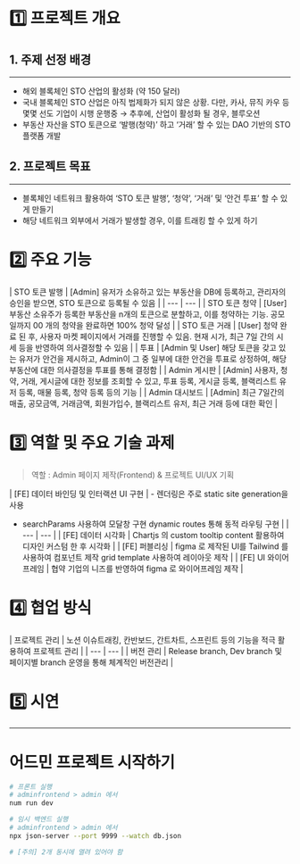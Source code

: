 

# 1️⃣ 프로젝트 개요

## 1. 주제 선정 배경

---

- 해외 블록체인 STO 산업의 활성화 (약 150 달러)
- 국내 블록체인 STO 산업은 아직 법제화가 되지 않은 상황. 다만, 카사, 뮤직 카우 등 몇몇 선도 기업이 시행 운행중 → 추후에, 산업이 활성화 될 경우, 블루오션
- 부동산 자산을 STO 토큰으로 ‘발행(청약)’ 하고 ‘거래’ 할 수 있는 DAO 기반의 STO 플랫폼 개발

## 2. 프로젝트 목표

---

- 블록체인 네트워크 활용하여 ‘STO 토큰 발행’, ‘청약’, ‘거래’ 및 ‘안건 투표’ 할 수 있게 만들기
- 해당 네트워크 외부에서 거래가 발생할 경우, 이를 트래킹 할 수 있게 하기

# 2️⃣ 주요 기능

| STO 토큰 발행
 | [Admin] 유저가 소유하고 있는 부동산을 DB에 등록하고, 관리자의 승인을 받으면, STO 토큰으로 등록될 수 있음 |
| --- | --- |
| STO 토큰 청약
 | [User] 부동산 소유주가 등록한 부동산을 n개의 토큰으로 분할하고, 이를 청약하는 기능. 공모일까지 00 개의 청약을 완료하면 100% 청약 달성 |
| STO 토큰 거래
 | [User] 청약 완료 된 후, 사용자 마켓 페이지에서 거래를 진행할 수 있음. 현재 시가, 최근 7일 간의 시세 등을 반영하여 의사결정할 수 있음 |
| 투표 | [Admin 및 User] 해당 토큰을 갖고 있는 유저가 안건을 제시하고, Admin이 그 중 일부에 대한 안건을 투표로 상정하여, 해당 부동산에 대한 의사결정을 투표를 통해 결정함 |
| Admin 게시판
 | [Admin] 사용자, 청약, 거래, 게시글에 대한 정보를 조회할 수 있고, 투표 등록, 게시글 등록, 블랙리스트 유저 등록, 매물 등록, 청약 등록 등의 기능 |
| Admin 대시보드 | [Admin] 최근 7일간의 매출, 공모금액, 거래금액, 회원가입수, 블랙리스트 유저, 최근 거래 등에 대한 확인 |

# 3️⃣ 역할 및 주요 기술 과제

> 역할 : Admin 페이지 제작(Frontend) & 프로젝트 UI/UX 기획
> 

 

| [FE] 데이터 바인딩 및 인터랙션 UI 구현
 | - 렌더링은 주로 static site generation을 사용
- searchParams 사용하여 모달창 구현 dynamic routes 통해 동적 라우팅 구현 |
| --- | --- |
| [FE] 데이터 시각화
 | Chartjs 의 custom tooltip content 활용하여 디자인 커스텀 한 후 시각화
 |
| [FE] 퍼블리싱
 | figma 로 제작된 UI를 Tailwind 를 사용하여 컴포넌트 제작 grid template 사용하여 레이아웃 제작
 |
| [FE] UI 와이어프레임
 | 협약 기업의 니즈를 반영하여 figma 로 와이어프레임 제작
 |

# 4️⃣ 협업 방식

| 프로젝트 관리
 | 노션 이슈트래킹, 칸반보드, 간트차트, 스프린트 등의 기능을 적극 활용하여 프로젝트 관리
 |
| --- | --- |
| 버전 관리
 | Release branch, Dev branch 및 페이지별 branch 운영을 통해 체계적인 버전관리
 |

# 5️⃣ 시연






---

# 어드민 프로젝트 시작하기

```BASH
# 프론트 실행
# adminfrontend > admin 에서
num run dev

# 임시 백엔드 실행
# adminfrontend > admin 에서
npx json-server --port 9999 --watch db.json

# [주의] 2개 동시에 열려 있어야 함

```

